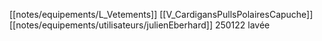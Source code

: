 [[notes/equipements/L_Vetements]] [[V_CardigansPullsPolairesCapuche]] [[notes/equipements/utilisateurs/julienEberhard]] 250122 lavée 